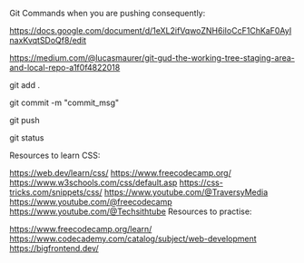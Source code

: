 Git Commands when you are pushing consequently:

https://docs.google.com/document/d/1eXL2ifVqwoZNH6iIoCcF1ChKaF0AyInaxKvqtSDoQf8/edit

https://medium.com/@lucasmaurer/git-gud-the-working-tree-staging-area-and-local-repo-a1f0f4822018

git add .

git commit -m "commit_msg"

git push

git status





Resources to learn CSS:

https://web.dev/learn/css/
https://www.freecodecamp.org/
https://www.w3schools.com/css/default.asp
https://css-tricks.com/snippets/css/
https://www.youtube.com/@TraversyMedia
https://www.youtube.com/@freecodecamp
https://www.youtube.com/@Techsithtube
Resources to practise:

https://www.freecodecamp.org/learn/
https://www.codecademy.com/catalog/subject/web-development
https://bigfrontend.dev/
